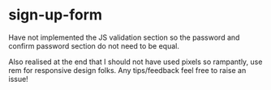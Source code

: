 # sign-up-form

Have not implemented the JS validation section so the password and confirm password section do not need to be equal.

Also realised at the end that I should not have used pixels so rampantly, use rem for responsive design folks. Any tips/feedback feel free to raise an issue! 
